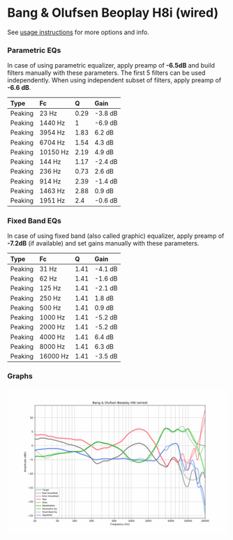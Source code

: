# Bang & Olufsen Beoplay H8i (wired)
See [usage instructions](https://github.com/jaakkopasanen/AutoEq#usage) for more options and info.

### Parametric EQs
In case of using parametric equalizer, apply preamp of **-6.5dB** and build filters manually
with these parameters. The first 5 filters can be used independently.
When using independent subset of filters, apply preamp of **-6.6 dB**.

| Type    | Fc       |    Q | Gain    |
|:--------|:---------|:-----|:--------|
| Peaking | 23 Hz    | 0.29 | -3.8 dB |
| Peaking | 1440 Hz  | 1    | -6.9 dB |
| Peaking | 3954 Hz  | 1.83 | 6.2 dB  |
| Peaking | 6704 Hz  | 1.54 | 4.3 dB  |
| Peaking | 10150 Hz | 2.19 | 4.9 dB  |
| Peaking | 144 Hz   | 1.17 | -2.4 dB |
| Peaking | 236 Hz   | 0.73 | 2.6 dB  |
| Peaking | 914 Hz   | 2.39 | -1.4 dB |
| Peaking | 1463 Hz  | 2.88 | 0.9 dB  |
| Peaking | 1951 Hz  | 2.4  | -0.6 dB |

### Fixed Band EQs
In case of using fixed band (also called graphic) equalizer, apply preamp of **-7.2dB**
(if available) and set gains manually with these parameters.

| Type    | Fc       |    Q | Gain    |
|:--------|:---------|:-----|:--------|
| Peaking | 31 Hz    | 1.41 | -4.1 dB |
| Peaking | 62 Hz    | 1.41 | -1.6 dB |
| Peaking | 125 Hz   | 1.41 | -2.1 dB |
| Peaking | 250 Hz   | 1.41 | 1.8 dB  |
| Peaking | 500 Hz   | 1.41 | 0.9 dB  |
| Peaking | 1000 Hz  | 1.41 | -5.2 dB |
| Peaking | 2000 Hz  | 1.41 | -5.2 dB |
| Peaking | 4000 Hz  | 1.41 | 6.4 dB  |
| Peaking | 8000 Hz  | 1.41 | 6.3 dB  |
| Peaking | 16000 Hz | 1.41 | -3.5 dB |

### Graphs
![](./Bang%20&%20Olufsen%20Beoplay%20H8i%20(wired).png)